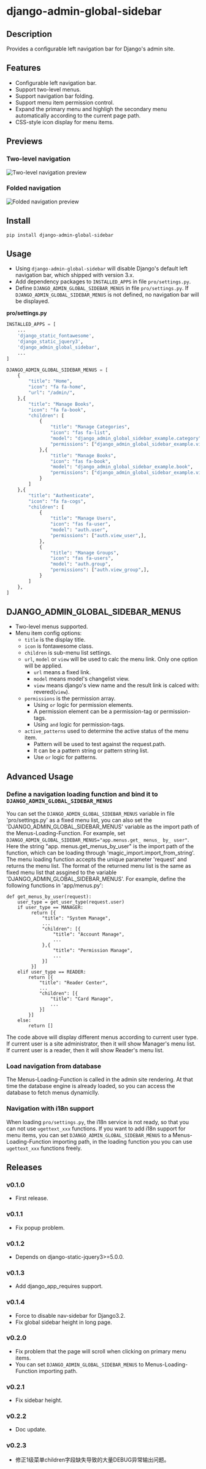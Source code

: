 # django-admin-global-sidebar

## Description

Provides a configurable left navigation bar for Django's admin site.

## Features

- Configurable left navigation bar.
- Support two-level menus.
- Support navigation bar folding.
- Support menu item permission control.
- Expand the primary menu and highligh the secondary menu automatically according to the current page path.
- CSS-style icon display for menu items.

## Previews

### Two-level navigation

![Two-level navigation preview](https://gitee.com/rRR0VrFP/django-admin-global-sidebar/raw/master/doc/images/preview.en.01.png)


### Folded navigation

![Folded navigation preview](https://gitee.com/rRR0VrFP/django-admin-global-sidebar/raw/master/doc/images/preview.en.02.png)


## Install

```shell
pip install django-admin-global-sidebar
```

## Usage

- Using `django-admin-global-sidebar` will disable Django's default left navigation bar, which shipped with version 3.x.
- Add dependency packages to `INSTALLED_APPS` in file `pro/settings.py`.
- Define `DJANGO_ADMIN_GLOBAL_SIDEBAR_MENUS` in file `pro/settings.py`. If `DJANGO_ADMIN_GLOBAL_SIDEBAR_MENUS` is not defined, no navigation bar will be displayed.

**pro/settings.py**

```python
INSTALLED_APPS = [
    ...
    'django_static_fontawesome',
    'django_static_jquery3',
    'django_admin_global_sidebar',
    ...
]

DJANGO_ADMIN_GLOBAL_SIDEBAR_MENUS = [
    {
        "title": "Home",
        "icon": "fa fa-home",
        "url": "/admin/",
    },{
        "title": "Manage Books",
        "icon": "fa fa-book",
        "children": [
            {
                "title": "Manage Categories",
                "icon": "fas fa-list",
                "model": "django_admin_global_sidebar_example.category",
                "permissions": ["django_admin_global_sidebar_example.view_category"],
            },{
                "title": "Manage Books",
                "icon": "fas fa-book",
                "model": "django_admin_global_sidebar_example.book",
                "permissions": ["django_admin_global_sidebar_example.view_book"],
            }
        ]
    },{
        "title": "Authenticate",
        "icon": "fa fa-cogs",
        "children": [
            {
                "title": "Manage Users",
                "icon": "fas fa-user",
                "model": "auth.user",
                "permissions": ["auth.view_user",],
            },
            {
                "title": "Manage Groups",
                "icon": "fas fa-users",
                "model": "auth.group",
                "permissions": ["auth.view_group",],
            }
        ]
    },
]

```

## DJANGO_ADMIN_GLOBAL_SIDEBAR_MENUS

- Two-level menus supported.
- Menu item config options:
    - `title` is the display title.
    - `icon` is fontawesome class.
    - `children` is sub-menu list settings.
    - `url`, `model` or `view` will be used to calc the menu link. Only one option will be applied.
        - `url` means a fixed link.
        - `model` means model's changelist view.
        - `view` means django's view name and the result link is calced with: revered(`view`).
    - `permissions` is the permission array.
        - Using `or` logic for permission elements.
        - A permission element can be a permission-tag or permission-tags.
        - Using `and` logic for permission-tags.
    - `active_patterns` used to determine the active status of the menu item.
        - Pattern will be used to test against the request.path.
        - It can be a pattern string or pattern string list.
        - Use `or` logic for patterns.


## Advanced Usage

### Define a navigation loading function and bind it to `DJANGO_ADMIN_GLOBAL_SIDEBAR_MENUS`

You can set the `DJANGO_ADMIN_GLOBAL_SIDEBAR_MENUS` variable in file 'pro/settings.py' as a fixed menu list, you can also set the 'DJANGO_ADMIN_GLOBAL_SIDEBAR_MENUS' variable as the import path of the Menus-Loading-Function. For example, set `DJANGO_ADMIN_GLOBAL_SIDEBAR_MENUS="app.menus.get_ menus_ by_ user"`. Here the string "app. menus.get_menus_by_user" is the import path of the function, which can be loading through 'magic_import.import_from_string'. The menu loading function accepts the unique parameter 'request' and returns the menu list. The format of the returned menu list is the same as fixed menu list that assgined to the variable 'DJANGO_ADMIN_GLOBAL_SIDEBAR_MENUS'. For example, define the following functions in 'app/menus.py':

```
def get_menus_by_user(request):
    user_type = get_user_type(request.user)
    if user_type == MANAGER:
         return [{
             "title": "System Manage",
             ...
             "children": [{
                 "title": "Account Manage",
                 ...
             },{
                 "title": "Permission Manage",
                 ...
             }]
         }]
    elif user_type == READER:
        return [{
            "title": "Reader Center",
            ...
            "children": [{
                "title": "Card Manage",
                ...
            }]
        }]
    else:
        return []

```

The code above will display different menus according to current user type. If current user is a site administrator, then it will show Manager's menu list. If current user is a reader, then it will show Reader's menu list.

### Load navigation from database

The Menus-Loading-Function is called in the admin site rendering. At that time the database engine is already loaded, so you can access the database to fetch menus dynamiclly.

### Navigation with i18n support

When loading `pro/settings.py`, the i18n service is not ready, so that you can not use `ugettext_xxx` functions. If you want to add i18n support for menu items, you can set `DJANGO_ADMIN_GLOBAL_SIDEBAR_MENUS` to a Menus-Loading-Function importing path, in the loading function you you can use `ugettext_xxx` functions freely.

## Releases


### v0.1.0

- First release.

### v0.1.1

- Fix popup problem.

### v0.1.2

- Depends on django-static-jquery3>=5.0.0.

### v0.1.3

- Add django_app_requires support.

### v0.1.4

- Force to disable nav-sidebar for Django3.2.
- Fix global sidebar height in long page.

### v0.2.0

- Fix problem that the page will scroll when clicking on primary menu items.
- You can set `DJANGO_ADMIN_GLOBAL_SIDEBAR_MENUS` to Menus-Loading-Function importing path.

### v0.2.1

- Fix sidebar height.

### v0.2.2

- Doc update.

### v0.2.3

- 修正1级菜单children字段缺失导致的大量DEBUG异常输出问题。
